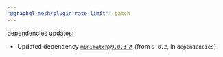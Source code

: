 ```yaml
---
"@graphql-mesh/plugin-rate-limit": patch
---
```

dependencies updates:
  - Updated dependency [`minimatch@9.0.3` ↗︎](https://www.npmjs.com/package/minimatch/v/9.0.3) (from `9.0.2`, in `dependencies`)
